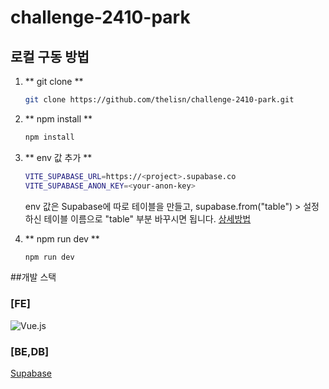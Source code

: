 # challenge-2410-park
## 로컬 구동 방법

1. ** git clone **
   ```bash
   git clone https://github.com/thelisn/challenge-2410-park.git
   ```

2. ** npm install **
   ```bash
   npm install
   ```

3. ** env 값 추가 **
   ```bash
   VITE_SUPABASE_URL=https://<project>.supabase.co
   VITE_SUPABASE_ANON_KEY=<your-anon-key>
   ```
   env 값은 Supabase에 따로 테이블을 만들고, supabase.from("table") >  설정하신 테이블 이름으로 "table" 부분 바꾸시면 됩니다.
   [상세방법](https://supabase.com/docs/guides/getting-started/quickstarts/vue)

4. ** npm run dev **
   ```bash
   npm run dev
   ```

##개발 스택
### [FE]
![Vue.js](https://img.shields.io/badge/vuejs-%2335495e.svg?style=for-the-badge&logo=vuedotjs&logoColor=%234FC08D)

### [BE,DB]
[Supabase](https://supabase.com/)
